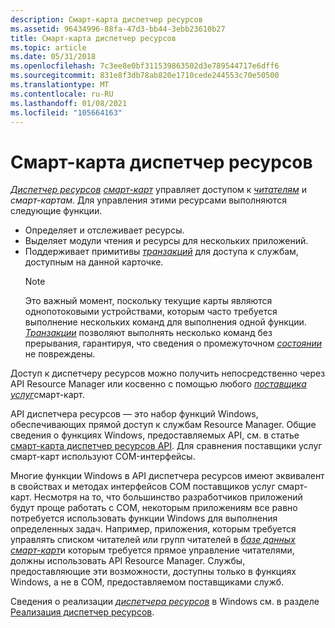 ```yaml
---
description: Смарт-карта диспетчер ресурсов
ms.assetid: 96434996-88fa-47d3-bb44-3ebb23610b27
title: Смарт-карта диспетчер ресурсов
ms.topic: article
ms.date: 05/31/2018
ms.openlocfilehash: 7c3ee8e0bf311539863502d3e789544717e6dff6
ms.sourcegitcommit: 831e8f3db78ab820e1710cede244553c70e50500
ms.translationtype: MT
ms.contentlocale: ru-RU
ms.lasthandoff: 01/08/2021
ms.locfileid: "105664163"
---
```

# <a name="smart-card-resource-manager"></a>Смарт-карта диспетчер ресурсов

[*Диспетчер ресурсов*](../secgloss/r-gly.md) [*смарт-карт*](../secgloss/s-gly.md) управляет доступом к [*читателям*](../secgloss/r-gly.md) и *смарт-картам*. Для управления этими ресурсами выполняются следующие функции.

-   Определяет и отслеживает ресурсы.
-   Выделяет модули чтения и ресурсы для нескольких приложений.
-   Поддерживает примитивы [*транзакций*](../secgloss/t-gly.md) для доступа к службам, доступным на данной карточке.
    > [!Note]  
    > Это важный момент, поскольку текущие карты являются однопотоковыми устройствами, которым часто требуется выполнение нескольких команд для выполнения одной функции. [*Транзакции*](../secgloss/t-gly.md) позволяют выполнять несколько команд без прерывания, гарантируя, что сведения о промежуточном [*состоянии*](../secgloss/s-gly.md) не повреждены.

     

Доступ к диспетчеру ресурсов можно получить непосредственно через API Resource Manager или косвенно с помощью любого [*поставщика услуг*](../secgloss/s-gly.md)смарт-карт.

API диспетчера ресурсов — это набор функций Windows, обеспечивающих прямой доступ к службам Resource Manager. Общие сведения о функциях Windows, предоставляемых API, см. в статье [смарт-карта диспетчер ресурсов API](smart-card-resource-manager-api.md). Для сравнения поставщики услуг смарт-карт используют COM-интерфейсы.

Многие функции Windows в API диспетчера ресурсов имеют эквивалент в свойствах и методах интерфейсов COM поставщиков услуг смарт-карт. Несмотря на то, что большинство разработчиков приложений будут проще работать с COM, некоторым приложениям все равно потребуется использовать функции Windows для выполнения определенных задач. Например, приложения, которым требуется управлять списком читателей или групп читателей в [*базе данных смарт-карт*](../secgloss/s-gly.md)и которым требуется прямое управление читателями, должны использовать API Resource Manager. Службы, предоставляющие эти возможности, доступны только в функциях Windows, а не в COM, предоставляемом поставщиками служб.

Сведения о реализации [*диспетчера ресурсов*](../secgloss/r-gly.md) в Windows см. в разделе [Реализация диспетчер ресурсов](resource-manager-implementation.md).

 

 
